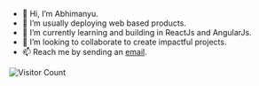 - 👋 Hi, I’m Abhimanyu.
- 👀 I’m usually deploying web based products.
- 🌱 I’m currently learning and building in ReactJs and AngularJs.
- 💞️ I’m looking to collaborate to create impactful projects.
- 📫 Reach me by sending an <a href="mailto:abhiwebspace@gmail.com">email</a>.

![Visitor Count](https://profile-counter.glitch.me/CypherRat/count.svg)

<!---
CypherRat/CypherRat is a ✨ special ✨ repository because its `README.md` (this file) appears on your GitHub profile.
You can click the Preview link to take a look at your changes.
--->
